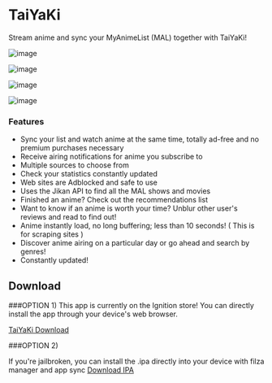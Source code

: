 # TaiYaKi


Stream anime and sync your MyAnimeList (MAL) together with TaiYaKi!


![image](https://github.com/Michael24884/TaiYaKi./blob/master/Reference/Screen%20Shot%202019-02-20%20at%2010.22.23%20PM.png "Main1")

![image](https://github.com/Michael24884/TaiYaKi./blob/master/Reference/Screen%20Shot%202019-02-20%20at%2010.23.33%20PM.png "Main2")

![image](https://github.com/Michael24884/TaiYaKi./blob/master/Reference/Screen%20Shot%202019-02-20%20at%2010.24.25%20PM.png "Main3")

![image](https://github.com/Michael24884/TaiYaKi./blob/master/Reference/Screen%20Shot%202019-02-20%20at%2010.24.46%20PM.png "Main4")




  ### Features

  * Sync your list and watch anime at the same time, totally ad-free and no premium purchases necessary
  * Receive airing notifications for anime you subscribe to
  * Multiple sources to choose from
  * Check your statistics constantly updated
  * Web sites are Adblocked and safe to use 
  * Uses the Jikan API to find all the MAL shows and movies 
  * Finished an anime? Check out the recommendations list 
  * Want to know if an anime is worth your time? Unblur other user's reviews and read to find out!
  * Anime instantly load, no long buffering; less than 10 seconds! ( This is for scraping sites )
  * Discover anime airing on a particular day or go ahead and search by genres!
  * Constantly updated!

 ## Download

###OPTION 1)
  This app is currently on the Ignition store! You can directly install the app through your device's web browser.
  
  [TaiYaKi Download](https://app.ignition.fun)
  
###OPTION 2)

  If you're jailbroken, you can install the .ipa directly into your device with filza manager and app sync
  [Download IPA](https://www.dropbox.com/s/a6uoxv4kn0vzp8s/Taiyaki.ipa?dl=0)
